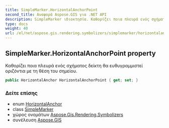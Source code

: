 ```yaml
---
title: SimpleMarker.HorizontalAnchorPoint
second_title: Αναφορά Aspose.GIS για .NET API
description: SimpleMarker ιδιοκτησία. Καθορίζει ποια πλευρά ενός σχήματος δείκτη θα ευθυγραμμιστεί οριζόντια με τη θέση του σημείου.
type: docs
weight: 40
url: /el/net/aspose.gis.rendering.symbolizers/simplemarker/horizontalanchorpoint/
---
```

## SimpleMarker.HorizontalAnchorPoint property

Καθορίζει ποια πλευρά ενός σχήματος δείκτη θα ευθυγραμμιστεί οριζόντια με τη θέση του σημείου.

```csharp
public HorizontalAnchor HorizontalAnchorPoint { get; set; }
```

### Δείτε επίσης

* enum [HorizontalAnchor](../../horizontalanchor/)
* class [SimpleMarker](../)
* χώρος ονομάτων [Aspose.Gis.Rendering.Symbolizers](../../simplemarker/)
* συνέλευση [Aspose.GIS](../../../)



